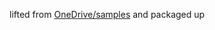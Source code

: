 lifted from [OneDrive/samples]([https://github.com/OneDrive/samples](https://github.com/OneDrive/samples/tree/master/samples/file-picking/typescript-react)https://github.com/OneDrive/samples/tree/master/samples/file-picking/typescript-react) and packaged up
